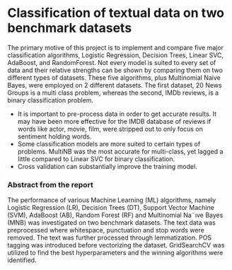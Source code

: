 # Classification of textual data on two benchmark datasets

The primary motive of this project is to implement and compare five major classification algorithms, Logistic Regression,
Decision Trees, Linear SVC, AdaBoost, and RandomForest. Not every model is suited to every set of data and their relative
strengths can be shown by comparing them on two different
types of datasets. These five algorithms, plus Multinomial
Naive Bayes, were employed on 2 different datasets. The first
dataset, 20 News Groups is a multi class problem, whereas
the second, IMDb reviews, is a binary classification problem.
- It is important to pre-process data in order to get accurate
results. It may have been more effective for the IMDB
database of reviews if words like actor, movie, film, were
stripped out to only focus on sentiment holding words.
- Some classification models are more suited to certain
types of problems. MultiNB was the most accurate for
multi-class, yet lagged a little compared to Linear SVC
for binary classification.
- Cross validation can substantially improve the training
model.

### Abstract from the report

The performance of various Machine
Learning (ML) algorithms, namely Logistic Regression (LR),
Decision Trees (DT), Support Vector Machine (SVM), AdaBoost
(AB), Random Forest (RF) and Multinomial Na¨ıve Bayes (MNB)
was investigated on two benchmark datasets. The text data was
preprocessed where whitespace, punctuation and stop words were
removed. The text was further processed through lemmatization.
POS tagging was introduced before vectorizing the dataset.
GridSearchCV was utilized to find the best hyperparameters and
the winning algorithms were identified.
